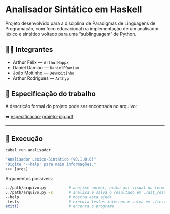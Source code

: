 # Analisador Sintático em Haskell

Projeto desenvolvido para a disciplina de Paradigmas de Linguagens de Programação, com foco educacional na implementação de um analisador léxico e sintático voltado para uma “sublinguagem” de Python.

## :man_technologist: Integrantes

- Arthur Félix — `ArthurHappx`
- Daniel Damião — `DanielPDamiao`
- João Moitinho — `DevMoitinho`
- Arthur Rodrigues — `Arthyp`

## :page_facing_up: Especificação do trabalho

A descrição formal do projeto pode ser encontrada no arquivo:

:arrow_right: [especificacao-projeto-plp.pdf](especificacao-projeto-plp.pdf)

---

## :rocket: Execução

```bash
cabal run analisador
```
```bash
"Analisador Léxico-Sintático (v0.1.0.0)"
"Digite '--help' para main informações."
>>> [args]
```

Argumentos possíveis:
```bash
../path/arquivo.py          # análise normal, exibe ast visual no terminal
../path/arquivo.py -s       # analisa e salva o resultado em ./ast_results/arquivo_ast.txt
--help                      # mostra esta ajuda
-tests                      # executa testes internos e salva em ./test/Logs/arquivo_ast.txt
exit()                      # encerra o programa
```
